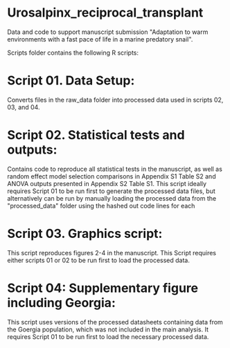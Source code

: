 # Urosalpinx_reciprocal_transplant

Data and code to support manuscript submission "Adaptation to warm environments with a fast pace of life in a marine predatory snail". 

Scripts folder contains the following R scripts:

# Script 01. Data Setup: 

Converts files in the raw_data folder into processed data used in scripts 02, 03, and 04.

# Script 02. Statistical tests and outputs: 

Contains code to reproduce all statistical tests in the manuscript, as well as random effect model selection comparisons in Appendix S1 Table S2 and ANOVA outputs presented in Appendix S2 Table S1. This script ideally requires Script 01 to be run first to generate the processed data files, but alternatively can be run by manually loading the processed data from the "processed_data" folder using the hashed out code lines for each 

# Script 03. Graphics script:

 This script reproduces figures 2-4 in the manuscript. This Script requires either scripts 01 or 02 to be run first to load the processed data.

# Script 04: Supplementary figure including Georgia:

 This script uses versions of the processed datasheets containing data from the Goergia population, which was not included in the main analysis. It requires Script 01 to be run first to load the necessary processed data.
